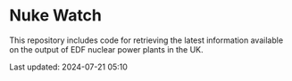 # Nuke Watch

This repository includes code for retrieving the latest information available on the output of EDF nuclear power plants in the UK.

Last updated: 2024-07-21 05:10